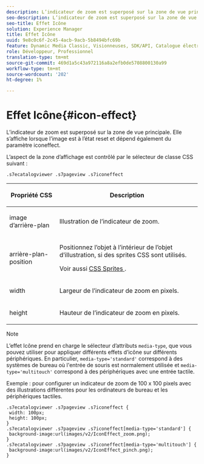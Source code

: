 ```yaml
---
description: L’indicateur de zoom est superposé sur la zone de vue principale. Elle s’affiche lorsque l’image est à l’état reset et dépend également du paramètre iconeffect.
seo-description: L’indicateur de zoom est superposé sur la zone de vue principale. Elle s’affiche lorsque l’image est à l’état reset et dépend également du paramètre iconeffect.
seo-title: Effet Icône
solution: Experience Manager
title: Effet Icône
uuid: 9e8c0c6f-2c45-4acb-9acb-5b8494bfc69b
feature: Dynamic Media Classic, Visionneuses, SDK/API, Catalogue électronique
role: Développeur, Professionnel
translation-type: tm+mt
source-git-commit: 469d1a5c43a972116a8a2efb0de5708800130a99
workflow-type: tm+mt
source-wordcount: '202'
ht-degree: 1%

---
```



# Effet Icône{#icon-effect}

L’indicateur de zoom est superposé sur la zone de vue principale. Elle s’affiche lorsque l’image est à l’état reset et dépend également du paramètre iconeffect.

<!--<a id="section_061E550C1C1D4DB2BD663A898895B38C"></a>-->

L’aspect de la zone d’affichage est contrôlé par le sélecteur de classe CSS suivant :

```
.s7ecatalogviewer .s7pageview .s7iconeffect
```

<table id="table_94EE3F5BBE4547C0B4943471CEE7EDE4"> 
 <thead> 
  <tr> 
   <th colname="col1" class="entry"> <p> Propriété CSS </p> </th> 
   <th colname="col2" class="entry"> <p>Description </p> </th> 
  </tr> 
 </thead>
 <tbody> 
  <tr> 
   <td colname="col1"> <p> <span class="codeph"> image d’arrière-plan  </span> </p> </td> 
   <td colname="col2"> <p> Illustration de l’indicateur de zoom. </p> </td> 
  </tr> 
  <tr> 
   <td colname="col1"> <p> <span class="codeph"> arrière-plan-position  </span> </p> </td> 
   <td colname="col2"> <p> Positionnez l’objet à l’intérieur de l’objet d’illustration, si des sprites CSS sont utilisés. </p> <p>Voir aussi <a href="../../../c-html5-s7-aem-asset-viewers/c-html5-20-ecatalog-viewer-about/c-html5-20-ecatalog-viewer-customizingviewer/c-html5-20-ecatalog-viewer-customizingviewer.md#section-9d570f95eb2443aca74c1b02f6e89aff" format="dita" scope="local"> CSS Sprites </a>. </p> </td> 
  </tr> 
  <tr> 
   <td colname="col1"> <p> <span class="codeph"> width </span> </p> </td> 
   <td colname="col2"> <p>Largeur de l’indicateur de zoom en pixels. </p> </td> 
  </tr> 
  <tr> 
   <td colname="col1"> <p> <span class="codeph"> height </span> </p> </td> 
   <td colname="col2"> <p>Hauteur de l’indicateur de zoom en pixels. </p> </td> 
  </tr> 
 </tbody> 
</table>

>[!NOTE]
>
>L’effet Icône prend en charge le sélecteur d’attributs `media-type`, que vous pouvez utiliser pour appliquer différents effets d’icône sur différents périphériques. En particulier, `media-type='standard'` correspond à des systèmes de bureau où l&#39;entrée de souris est normalement utilisée et `media-type='multitouch'` correspond à des périphériques avec une entrée tactile.

Exemple : pour configurer un indicateur de zoom de 100 x 100 pixels avec des illustrations différentes pour les ordinateurs de bureau et les périphériques tactiles.

```
.s7ecatalogviewer .s7pageview .s7iconeffect { 
 width: 100px; 
 height: 100px; 
} 
.s7ecatalogviewer .s7pageview .s7iconeffect[media-type='standard'] { 
 background-image:url(images/v2/IconEffect_zoom.png); 
} 
.s7ecatalogviewer .s7pageview .s7iconeffect[media-type='multitouch'] { 
 background-image:url(images/v2/IconEffect_pinch.png); 
}
```

